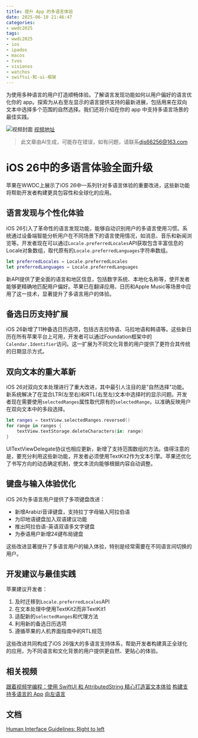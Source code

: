 ```yaml
---
title: 提升 App 的多语言体验
date: 2025-06-10 21:46:47
categories:
- wwdc2025
tags:
- wwdc2025
- ios
- ipados
- macos
- tvos
- visionos
- watchos
- swiftui-和-ui-框架
---
```

为使用多种语言的用户打造顺畅体验。了解语言发现功能如何以用户偏好的语言优化你的 app。探索为从右至左显示的语言提供支持的最新进展，包括用来在双向文本中选择多个范围的自然选择。我们还将介绍在你的 app 中支持多语言场景的最佳实践。
<!--more-->

![视频封面](https://devimages-cdn.apple.com/wwdc-services/images/3055294D-836B-4513-B7B0-0BC5666246B0/9915/9915_wide_250x141_2x.jpg)
[视频地址](https://developer.apple.com/cn/videos/play/wwdc2025/222/)
> 此文章由AI生成，可能存在错误，如有问题，请联系[djs66256@163.com](djs66256@163.com)

# iOS 26中的多语言体验全面升级

苹果在WWDC上展示了iOS 26中一系列针对多语言体验的重要改进，这些新功能将帮助开发者构建更具包容性和全球化的应用。

## 语言发现与个性化体验

iOS 26引入了革命性的语言发现功能，能够自动识别用户的多语言使用习惯。系统通过设备端智能分析用户在不同场景下的语言使用情况，如消息、音乐和新闻浏览等。开发者现在可以通过`Locale.preferredLocales`API获取包含丰富信息的Locale对象数组，取代原有的`Locale.preferredLanguages`字符串数组。

```swift
let preferredLocales = Locale.preferredLocales
let preferredLanguages = Locale.preferredLanguages
```

新API提供了更全面的语言和地区信息，包括数字系统、本地化名称等，使开发者能够更精确地匹配用户偏好。苹果已在翻译应用、日历和Apple Music等场景中应用了这一技术，显著提升了多语言用户的体验。

## 备选日历支持扩展

iOS 26新增了11种备选日历选项，包括古吉拉特语、马拉地语和韩语等。这些新日历在所有苹果平台上可用，开发者可以通过Foundation框架中的`Calendar.Identifier`访问。这一扩展为不同文化背景的用户提供了更符合其传统的日期显示方式。

## 双向文本的重大革新

iOS 26对双向文本处理进行了重大改进，其中最引人注目的是"自然选择"功能。新系统解决了在混合LTR(左至右)和RTL(右至左)文本中选择时的显示问题。开发者现在需要使用`selectedRanges`属性取代原有的`selectedRange`，以准确反映用户在双向文本中的多段选择。

```swift
let ranges = textView.selectedRanges.reversed()
for range in ranges {
    textView.textStorage.deleteCharacters(in: range)
}
```

UITextViewDelegate协议也相应更新，新增了支持范围数组的方法。值得注意的是，要充分利用这些新功能，开发者必须使用TextKit2作为文本引擎。苹果还优化了书写方向的动态确定机制，使文本流向能够根据内容自动调整。

## 键盘与输入体验优化

iOS 26为多语言用户提供了多项键盘改进：
- 新增Arabizi音译键盘，支持拉丁字母输入阿拉伯语
- 为印地语键盘加入双语建议功能
- 推出阿拉伯语-英语双语多文字键盘
- 为泰语用户新增24键布局键盘

这些改进显著提升了多语言用户的输入体验，特别是经常需要在不同语言间切换的用户。

## 开发建议与最佳实践

苹果建议开发者：
1. 及时迁移到`Locale.preferredLocales`API
2. 在文本处理中使用TextKit2而非TextKit1
3. 适配新的`selectedRanges`和代理方法
4. 利用新的备选日历选项
5. 遵循苹果的人机界面指南中的RTL规范

这些改进共同构成了iOS 26强大的多语言支持体系，帮助开发者构建真正全球化的应用，为不同语言和文化背景的用户提供更自然、更贴心的体验。

## 相关视频

[跟着视频学编程：使用 SwiftUI 和 AttributedString 精心打造富文本体验](https://developer.apple.com/videos/play/wwdc2025/280)
[构建支持多语言的 App](https://developer.apple.com/videos/play/wwdc2024/10185)
[向左语言](https://developer.apple.com/videos/play/wwdc2022/10107)

## 文档

[Human Interface Guidelines: Right to left](https://developer.apple.com/design/human-interface-guidelines/right-to-left)
